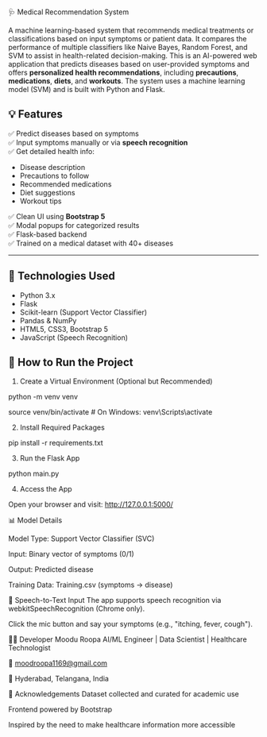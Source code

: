 🩺 Medical Recommendation System

A machine learning-based system that recommends medical treatments or classifications based on input symptoms or patient data. It compares the performance of multiple classifiers like Naive Bayes, Random Forest, and SVM to assist in health-related decision-making.
This is an AI-powered web application that predicts diseases based on user-provided symptoms and offers **personalized health recommendations**, including **precautions**, **medications**, **diets**, and **workouts**. The system uses a machine learning model (SVM) and is built with Python and Flask.

## 💡 Features

✅ Predict diseases based on symptoms  
✅ Input symptoms manually or via **speech recognition**  
✅ Get detailed health info:
- Disease description
- Precautions to follow
- Recommended medications
- Diet suggestions
- Workout tips

✅ Clean UI using **Bootstrap 5**  
✅ Modal popups for categorized results  
✅ Flask-based backend  
✅ Trained on a medical dataset with 40+ diseases

---

## 🧠 Technologies Used

- Python 3.x
- Flask
- Scikit-learn (Support Vector Classifier)
- Pandas & NumPy
- HTML5, CSS3, Bootstrap 5
- JavaScript (Speech Recognition)

## 🚀 How to Run the Project
1. Create a Virtual Environment (Optional but Recommended)

python -m venv venv

source venv/bin/activate   # On Windows: venv\Scripts\activate

2. Install Required Packages

pip install -r requirements.txt

3. Run the Flask App

python main.py

4. Access the App

Open your browser and visit:
http://127.0.0.1:5000/


📊 Model Details

Model Type: Support Vector Classifier (SVC)

Input: Binary vector of symptoms (0/1)

Output: Predicted disease

Training Data: Training.csv (symptoms → disease)

🎤 Speech-to-Text Input
The app supports speech recognition via webkitSpeechRecognition (Chrome only).

Click the mic button and say your symptoms (e.g., "itching, fever, cough").

🙋‍♀️ Developer
Moodu Roopa
AI/ML Engineer | Data Scientist | Healthcare Technologist

📧 moodroopa1169@gmail.com

📍 Hyderabad, Telangana, India

📢 Acknowledgements
Dataset collected and curated for academic use

Frontend powered by Bootstrap

Inspired by the need to make healthcare information more accessible

